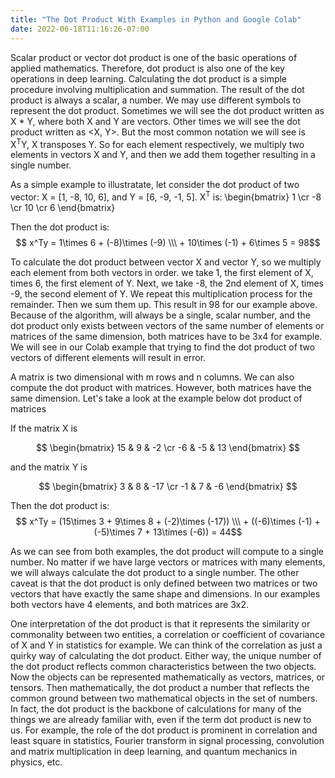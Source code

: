 ```yaml
---
title: "The Dot Product With Examples in Python and Google Colab"
date: 2022-06-18T11:16:26-07:00
---
```


Scalar product or vector dot product is one of the basic operations of applied mathematics. Therefore, dot product is also one of the key operations in deep learning. Calculating the dot product is a simple procedure involving multiplication and summation. The result of the dot product is always a scalar, a number. We may use different symbols to represent the dot product. Sometimes we will see the dot product written as X * Y, where both X and Y are vectors. Other times we will see the dot product written as <X, Y>. But the most common notation we will see is X<sup>T</sup>Y, X transposes Y. So for each element respectively, we multiply two elements in vectors X and Y, and then we add them together resulting in a single number. 

As a simple example to illustratate, let consider the dot product of two vector: X = [1, -8, 10, 6], and Y = [6, -9, -1, 5]. X<sup>T</sup> is: \begin{bmatrix} 1 \cr -8 \cr 10 \cr 6 \end{bmatrix}


 Then the dot product is: $$ x^Ty = 1\times 6 + (-8)\times (-9) \\\ + 10\times (-1) + 6\times 5 = 98$$
 
 To calculate the dot product between vector X and vector Y, so we multiply each element from both vectors in order.
 we take 1, the first element of X, times 6, the first element of Y. Next, we take -8, the 2nd element of X, times -9, the second element of Y. We repeat this multiplication process for the remainder. Then we sum them up. This result in 98 for our example above. Because of the algorithm, will always be a single, scalar number, and the dot product only exists between vectors of the same number of elements or matrices of the same dimension, both matrices have to be 3x4 for example. We will see in our Colab example that trying to find the dot product of two vectors of different elements will result in error.

 A matrix is two dimensional with m rows and n columns. We can also compute the dot product with matrices. However, both matrices have the same dimension. Let's take a look at the example below dot product of matrices

 If the matrix X is 

 $$
\begin{bmatrix}
  15 & 9 & -2 \cr
  -6 & -5 & 13 
\end{bmatrix}
$$

and the matrix Y is 

 $$
\begin{bmatrix}
  3 & 8 & -17 \cr
  -1 & 7 & -6 
\end{bmatrix}
$$

Then the dot product is: $$ x^Ty = (15\times 3 + 9\times 8 + (-2)\times (-17))  \\\ + ((-6)\times (-1) + (-5)\times 7 + 13\times (-6)) = 44$$


As we can see from both examples, the dot product will compute to a single number. No matter if we have large vectors or matrices with many elements, we will always calculate the dot product to a single number. The other caveat is that the dot product is only defined between two matrices or two vectors that have exactly the same shape and dimensions. In our examples both vectors have 4 elements, and both matrices are 3x2.

One interpretation of the dot product is that it represents the similarity or commonality between two entities, a correlation or coefficient of covariance of X and Y in statistics for example. We can think of the correlation as just a quirky way of calculating the dot product. Either way, the unique number of the dot product reflects common characteristics between the two objects. Now the objects can be represented mathematically as vectors, matrices, or tensors. Then mathematically, the dot product a number that reflects the common ground between two mathematical objects in the set of numbers. In fact, the dot product is the backbone of calculations for many of the things we are already familiar with, even if the term dot product is new to us. For example, the role of the dot product is prominent in correlation and least square in statistics, Fourier transform in signal processing, convolution and matrix multiplication in deep learning, and quantum mechanics in physics, etc.
